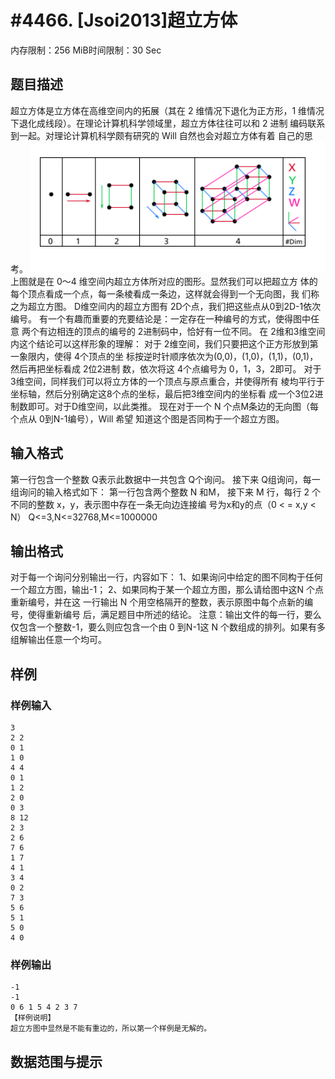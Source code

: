 # #4466. [Jsoi2013]超立方体 

内存限制：256 MiB时间限制：30 Sec

## 题目描述

超立方体是立方体在高维空间内的拓展（其在 2 维情况下退化为正方形，1
维情况下退化成线段）。在理论计算机科学领域里，超立方体往往可以和 2 进制
编码联系到一起。对理论计算机科学颇有研究的 Will 自然也会对超立方体有着
自己的思考。 
![](upload/201604/11(1).png)
上图就是在 0～4 维空间内超立方体所对应的图形。显然我们可以把超立方
体的每个顶点看成一个点，每一条棱看成一条边，这样就会得到一个无向图，我
们称之为超立方图。 
D维空间内的超立方图有 2D个点，我们把这些点从0到2D-1依次编号。 
有一个有趣而重要的充要结论是：一定存在一种编号的方式，使得图中任意
两个有边相连的顶点的编号的 2进制码中，恰好有一位不同。 
在 2维和3维空间内这个结论可以这样形象的理解： 
对于 2维空间，我们只要把这个正方形放到第一象限内，使得 4个顶点的坐
标按逆时针顺序依次为(0,0)，(1,0)，(1,1)，(0,1)，然后再把坐标看成 2位2进制
数，依次将这 4个点编号为 0，1，3，2即可。 
对于 3维空间，同样我们可以将立方体的一个顶点与原点重合，并使得所有
棱均平行于坐标轴，然后分别确定这8个点的坐标，最后把3维空间内的坐标看
成一个3位2进制数即可。对于D维空间，以此类推。 
现在对于一个 N 个点M条边的无向图（每个点从 0到N-1编号），Will 希望
知道这个图是否同构于一个超立方图。

## 输入格式

第一行包含一个整数 Q表示此数据中一共包含 Q个询问。
接下来 Q组询问，每一组询问的输入格式如下：
第一行包含两个整数 N 和M，
接下来 M 行，每行 2 个不同的整数 x，y，表示图中存在一条无向边连接编
号为x和y的点（0 < = x,y < N）
Q<=3,N<=32768,M<=1000000

## 输出格式

对于每一个询问分别输出一行，内容如下： 
1、如果询问中给定的图不同构于任何一个超立方图，输出-1； 
2、如果同构于某一个超立方图，那么请给图中这N 个点重新编号，并在这
一行输出 N 个用空格隔开的整数，表示原图中每个点新的编号，使得重新编号
后，满足题目中所述的结论。 
注意：输出文件的每一行，要么仅包含一个整数-1，要么则应包含一个由 0
到N-1这 N 个数组成的排列。如果有多组解输出任意一个均可。

## 样例

### 样例输入

    
    3
    2 2
    0 1
    1 0
    4 4
    0 1
    1 2
    2 0
    0 3
    8 12
    2 3
    2 6
    7 6
    1 7
    4 1
    3 4
    0 2
    7 3
    5 6
    5 1
    5 0
    4 0
    

### 样例输出

    
    -1
    -1
    0 6 1 5 4 2 3 7
    【样例说明】
    超立方图中显然是不能有重边的，所以第一个样例是无解的。
    

## 数据范围与提示
